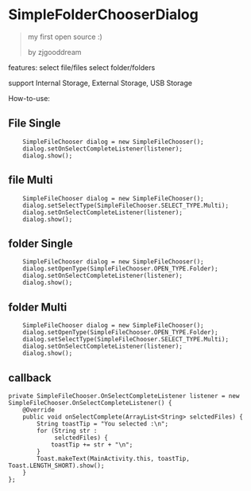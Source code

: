 # SimpleFolderChooserDialog

> my first open source :)
>
> by zjgooddream


features:
  select file/files
  select folder/folders
        
  support Internal Storage, External Storage, USB Storage
  
  
How-to-use:

## File Single
        SimpleFileChooser dialog = new SimpleFileChooser();
        dialog.setOnSelectCompleteListener(listener);
        dialog.show();

## file Multi
        SimpleFileChooser dialog = new SimpleFileChooser();
        dialog.setSelectType(SimpleFileChooser.SELECT_TYPE.Multi);
        dialog.setOnSelectCompleteListener(listener);
        dialog.show();
        
## folder Single
        SimpleFileChooser dialog = new SimpleFileChooser();
        dialog.setOpenType(SimpleFileChooser.OPEN_TYPE.Folder);
        dialog.setOnSelectCompleteListener(listener);
        dialog.show();

## folder Multi
        SimpleFileChooser dialog = new SimpleFileChooser();
        dialog.setOpenType(SimpleFileChooser.OPEN_TYPE.Folder);
        dialog.setSelectType(SimpleFileChooser.SELECT_TYPE.Multi);
        dialog.setOnSelectCompleteListener(listener);
        dialog.show();

## callback

    private SimpleFileChooser.OnSelectCompleteListener listener = new SimpleFileChooser.OnSelectCompleteListener() {
        @Override
        public void onSelectComplete(ArrayList<String> selctedFiles) {
            String toastTip = "You selected :\n";
            for (String str :
                 selctedFiles) {
                toastTip += str + "\n";
            }
            Toast.makeText(MainActivity.this, toastTip, Toast.LENGTH_SHORT).show();
        }
    };
